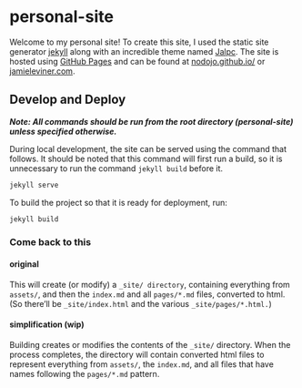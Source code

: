 # personal-site

Welcome to my personal site!
To create this site, I used the static site generator
[jekyll](https://jekyllrb.com/) along with an incredible theme named
[Jalpc](https://github.com/jarrekk/Jalpc). The site is hosted using
[GitHub Pages](https://pages.github.com/) and can be found at
[nodojo.github.io/](https://nodojo.github.io/) or
[jamieleviner.com](https://www.jamieleviner.com/).

## Develop and Deploy

***Note: All commands should be run from the root directory (personal-site) unless specified otherwise.***

During local development, the site can be served using the command that follows.
It should be noted that this command will first run a build, so it is
unnecessary to run the command `jekyll build` before it.

```bash
jekyll serve
```

To build the project so that it is ready for deployment, run:

```bash
jekyll build
```

### Come back to this

#### original

This will create (or modify) a `_site/ directory`, containing everything from `assets/`, and then the `index.md` and all `pages/*.md` files, converted to html. (So there’ll be `_site/index.html` and the various `_site/pages/*.html.`)

#### simplification (wip)

Building creates or modifies the contents of the `_site/` directory.
When the process completes, the directory will contain converted html
files to represent everything from `assets/`, the `index.md`, and all
files that have names following the `pages/*.md` pattern.
